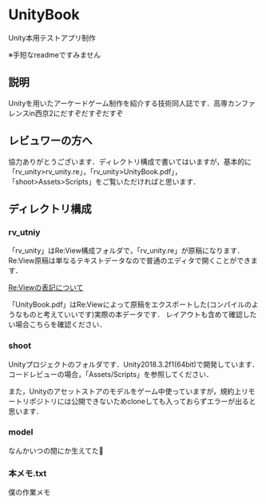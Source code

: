 # UnityBook
Unity本用テストアプリ制作

※手短なreadmeですみません

## 説明
Unityを用いたアーケードゲーム制作を紹介する技術同人誌です．高専カンファレンスin西京2にだすぞだすぞだすぞ

## レビュワーの方へ
協力ありがとうございます．ディレクトリ構成で書いてはいますが，基本的に「rv_unity>rv_unity.re」，「rv_unity>UnityBook.pdf」，「shoot>Assets>Scripts」をご覧いただければと思います．

## ディレクトリ構成
### rv_utniy
「rv_unity」はRe:View構成フォルダで，「rv_unity.re」が原稿になります．Re:View原稿は単なるテキストデータなので普通のエディタで開くことができます．

[Re:Viewの表記について](https://qiita.com/froakie0021/items/b0f4ba5f242bbd571d4e)

「UnityBook.pdf」はRe:Viewによって原稿をエクスポートした(コンパイルのようなものと考えていいです)実際の本データです．
レイアウトも含めて確認したい場合こちらを確認ください．

### shoot
Unityプロジェクトのフォルダです．Unity2018.3.2f1(64bit)で開発しています．コードレビューの場合，「Assets/Scripts」を参照してください．

また，Unityのアセットストアのモデルをゲーム中使っていますが，規約上リモートリポジトリには公開できないためcloneしても入っておらずエラーが出ると思います．

### model
なんかいつの間にか生えてた🤔

### 本メモ.txt
僕の作業メモ
